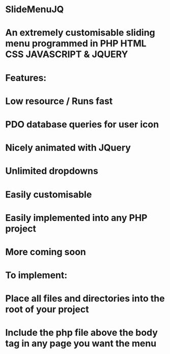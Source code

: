 # SlideMenuJQ
# An extremely customisable sliding menu programmed in PHP HTML CSS JAVASCRIPT & JQUERY

# Features:
# Low resource / Runs fast
# PDO database queries for user icon
# Nicely animated with JQuery
# Unlimited dropdowns
# Easily customisable
# Easily implemented into any PHP project
# More coming soon

# To implement:
# Place all files and directories into the root of your project
# Include the php file above the body tag in any page you want the menu